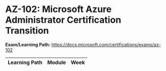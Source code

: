 # AZ-102: Microsoft Azure Administrator Certification Transition

**Exam/Learning Path:** https://docs.microsoft.com/certifications/exams/az-102

| **Learning Path** | **Module** | **Week** |
|-|-|-|
